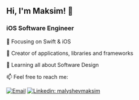 ## Hi, I'm Maksim! 👋

### iOS Software Engineer

📙 Focusing on Swift & iOS

🔨 Creator of applications, libraries and frameworks
 
🌱 Learning all about Software Design

📫  Feel free to reach me:

[![Email](https://img.shields.io/badge/Email-%40malyshev.maksim99@gmail.com%20-blue)](mailto:malyshev.maksim99@gmail.com?)
[![Linkedin: malyshevmaksim](https://img.shields.io/badge/-malyshevmaksim-blue?style=flat-square&logo=Linkedin&logoColor=white&link=https://www.linkedin.com/in/malyshevmaksim/)](https://www.linkedin.com/in/malyshevmaksim/)
